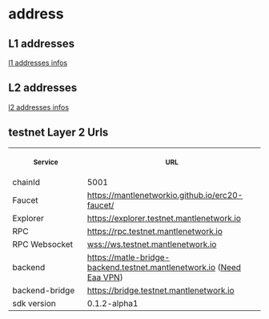 # address

## L1 addresses
[l1 addresses infos](info/testnet-info.yaml)

## L2 addresses
[l2 addresses infos](info/common.yaml)

## testnet Layer 2 Urls
<table>
<tr>
<th>
<img width="506px" height="0px" />
<p><small>Service</small></p>
</th>
<th>
<img width="506px" height="0px" />
<p><small>URL</small></p>
</th>
</tr> 
<tr>
<td> chainId </td>
<td>5001</td>
</tr>
<tr>
<td> Faucet </td>
<td><a href="https://mantlenetworkio.github.io/erc20-faucet/">https://mantlenetworkio.github.io/erc20-faucet/</a></td>
</tr>
<tr>
<td> Explorer </td>
<td><a href="https://explorer.testnet.mantlenetwork.io/">https://explorer.testnet.mantlenetwork.io</a></td>
</tr>
<tr>
<td> RPC </td>
<td><a href="https://rpc.testnet.mantlenetwork.io/">https://rpc.testnet.mantlenetwork.io</a></td>
</tr>
<tr>
<td> RPC Websocket </td>
<td><a href="wss://wss.testnet.mantlenetwork.io/">wss://ws.testnet.mantlenetwork.io</a></td>
</tr>
<tr>
<td> backend </td>
<td><a href=https://matle-bridge-backend.testnet.mantlenetwork.io">https://matle-bridge-backend.testnet.mantlenetwork.io</a> (<a href="https://c1ey4wdv9g.larksuite.com/wiki/wikusHCG36d4Pyrb24NuUrw42jb?appStyle=UI4&domain=doesnotexists.larksuite.com&locale=zh-CN&refresh=1&tabName=space&theme=light&userId=7051803305470590981">Need Eaa VPN</a>)</td>
</tr>
 <tr>
<td> backend-bridge </td>
<td><a href="https://bridge.testnet.mantlenetwork.io/">https://bridge.testnet.mantlenetwork.io</a></td>
</tr>
 <tr>
<td> sdk version </td>
<td>0.1.2-alpha1</td>
</tr>
</table>
